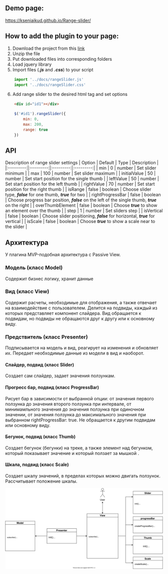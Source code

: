 ## Demo page:
https://kseniaikud.github.io/Range-slider/

## How to add the plugin to your page:
1. Download the project from this [link](https://github.com/KseniaIkud/Range-slider/archive/master.zip)
2. Unzip the file 
3. Put downloaded files into corresponding folders 
4. Load jquery library 
5. Import files (***.js*** and ***.css***) to your script
```js
    import '../docs/rangeSlider.js'
    import '../docs/rangeSlider.css'
```

6. Add range slider to the desired html tag and set options
```html
    <div id="id1"></div>
```
```js
    $('#id1').rangeSlider({
        min: 0,
        max: 200,
        range: true
    })
```

## API
Description of range slider settings
| Option | Default | Type | Description |
|:---------:|:---------:|:---------:|:---------:|
| min | 0 | number | Set slider minimum |
| max | 100 | number | Set slider maximum |
| initialValue | 50 | number | Set start position for the single thumb |
| leftValue | 50 | number | Set start position for the left thumb |
| rightValue | 70 | number | Set start position for the right thumb |
| isRange | false | boolean | Choose slider type, ***false*** for one thumb, ***true*** for two |
| rightProgressBar | false | boolean | Choose progress bar position, ***false*** on the left of the single thumb, ***true*** on the right |
| overThumbElement | false | boolean | Choose ***true*** to show an element over the thumb |
| step | 1 | number | Set sliders step |
| isVertical | false | boolean | Choose slider positioning, ***false*** for horizontal, ***true*** for vertical |
| isScale | false | boolean | Choose ***true*** to show a scale near to the slider |


## Архитектура

У плагина MVP-подобная архитектура с Passive View.

### Модель (класс Model)
Содержит бизнес логику, хранит данные

### Вид (класс  View)
Содержит расчеты, необходимые для отображения, а также отвечает на взаимодействие с пользователем. Делится на подвиды, каждый из которых представляет компонент слайдера. Вид обращается к подвидам, но подвиды не обращаются друг к другу или к основному виду.

### Предствитель (класс Presenter)
Подписывается на модель и вид, реагирует на изменения и обновляет их. Передает необходимые данные из модели в вид и наоборот.

#### Слайдер, подвид (класс Slider)
Создает сам слайдер, задает значения ползункам. 

#### Прогресс бар, подвид (класс ProgressBar)
Рисует бар в зависимости от выбранной опции: от значения первого ползунка до значения второго ползунка при интервале, от минимамльного значения до значения ползунка при одиночном значении, от значения ползунка до максимального значения при выбранном rightProgressBar: true. Не обращается к другим подвидам или основному виду.

#### Бегунок, подвид (класс Thumb)
Создает бегунок (бегунки) на треке, а также элемент над бегунком, который показывает значение и который ползает за мышкой .

#### Шкала, подвид (класс Scale)
Создает шкалу значений, в пределах которых можно двигать ползунок. Рассчитывает положение шкалы.

![UML](/uml/diagram.svg)
